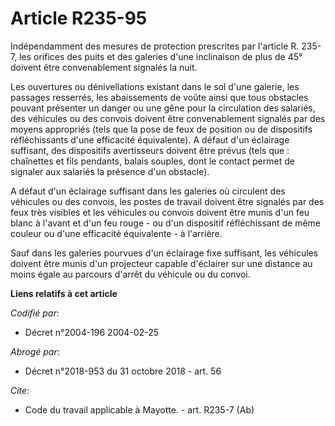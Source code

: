 # Article R235-95

Indépendamment des mesures de protection prescrites par l'article R. 235-7, les orifices des puits et des galeries d'une
inclinaison de plus de 45° doivent être convenablement signalés la nuit.

Les ouvertures ou dénivellations existant dans le sol d'une galerie, les passages resserrés, les abaissements de voûte ainsi
que tous obstacles pouvant présenter un danger ou une gêne pour la circulation des salariés, des véhicules ou des convois
doivent être convenablement signalés par des moyens appropriés (tels que la pose de feux de position ou de dispositifs
réfléchissants d'une efficacité équivalente). A défaut d'un éclairage suffisant, des dispositifs avertisseurs doivent être
prévus (tels que : chaînettes et fils pendants, balais souples, dont le contact permet de signaler aux salariés la présence
d'un obstacle).

A défaut d'un éclairage suffisant dans les galeries où circulent des véhicules ou des convois, les postes de travail doivent
être signalés par des feux très visibles et les véhicules ou convois doivent être munis d'un feu blanc à l'avant et d'un feu
rouge -  ou d'un dispositif réfléchissant de même couleur ou d'une efficacité équivalente - à l'arrière.

Sauf dans les galeries pourvues d'un éclairage fixe suffisant, les véhicules doivent être munis d'un projecteur capable
d'éclairer sur une distance au moins égale au parcours d'arrêt du véhicule ou du convoi.

**Liens relatifs à cet article**

_Codifié par_:

  - Décret n°2004-196 2004-02-25

_Abrogé par_:

  - Décret n°2018-953 du 31 octobre 2018 - art. 56

_Cite_:

  - Code du travail applicable à Mayotte. - art. R235-7 (Ab)
